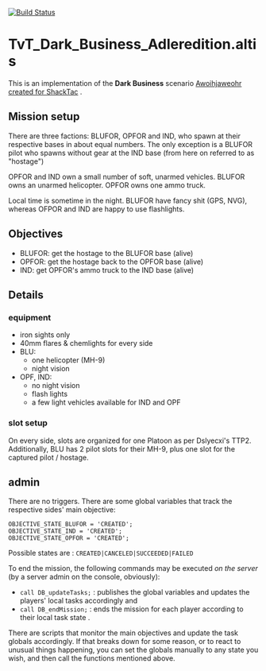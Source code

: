 [![Build Status](https://travis-ci.org/gruppe-adler/TvT_Dark_Business_Adleredition.altis.svg)](https://travis-ci.org/gruppe-adler/TvT_Dark_Business_Adleredition.altis)

# TvT_Dark_Business_Adleredition.altis

This is an implementation of the **Dark Business** scenario [Awoihjaweohr created for ShackTac](http://dslyecxi.com/articles_wp/dark-business/) .

## Mission setup

There are three factions: BLUFOR, OPFOR and IND, who spawn at their respective bases in about equal numbers.
The only exception is a BLUFOR pilot who spawns without gear at the IND base (from here on referred to as "hostage")

OPFOR and IND own a small number of soft, unarmed vehicles.
BLUFOR owns an unarmed helicopter.
OPFOR owns one ammo truck.

Local time is sometime in the night. BLUFOR have fancy shit (GPS, NVG), whereas OFPOR and IND are happy to use flashlights.

## Objectives

* BLUFOR: get the hostage to the BLUFOR base (alive)
* OPFOR: get the hostage back to the OPFOR base (alive) 
* IND: get OPFOR's ammo truck to the IND  base (alive)


## Details

### equipment

* iron sights only
* 40mm flares & chemlights for every side
* BLU:
    * one helicopter (MH-9)
    * night vision
* OPF, IND:    
    * no night vision
    * flash lights
    * a few light vehicles available for IND and OPF


### slot setup

On every side, slots are organized for one Platoon as per Dslyecxi's TTP2.
Additionally, BLU has 2 pilot slots for their MH-9, plus one slot for the captured pilot / hostage.

## admin

There are no triggers.
There are some global variables that track the respective sides' main objective:

```
OBJECTIVE_STATE_BLUFOR = 'CREATED';
OBJECTIVE_STATE_IND = 'CREATED';
OBJECTIVE_STATE_OPFOR = 'CREATED';
```

Possible states are : `CREATED|CANCELED|SUCCEEDED|FAILED`

To end the mission, the following commands may be executed *on the server*  (by a server admin on the console, obviously): 

* `call DB_updateTasks;` : publishes the global variables and updates the players' local tasks accordingly and
* `call DB_endMission;` : ends the mission for each  player according to their local task state .

There are scripts that monitor the main objectives and update the task globals accordingly. If that breaks down for some reason, or to react to unusual things happening, you can set the globals manually to any state you wish, and then call the functions mentioned above.
